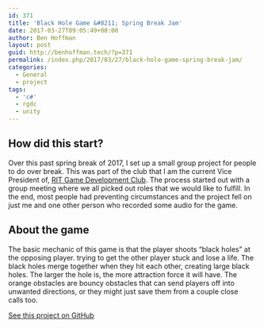 ```yaml
---
id: 371
title: 'Black Hole Game &#8211; Spring Break Jam'
date: 2017-03-27T09:05:49+00:00
author: Ben Hoffman
layout: post
guid: http://benhoffman.tech/?p=371
permalink: /index.php/2017/03/27/black-hole-game-spring-break-jam/
categories:
  - General
  - project
tags:
  - 'c#'
  - rgdc
  - unity
---
```

<div class="jetpack-video-wrapper">
  <span class="embed-youtube" style="text-align:center; display: block;"></span>
</div>

## How did this start?

Over this past spring break of 2017, I set up a small group project for people to do over break. This was part of the club that I am the current Vice President of, <a href="https://github.com/RITGameDev" target="_blank">RIT Game Development Club</a>. The process started out with a group meeting where we all picked out roles that we would like to fulfill. In the end, most people had preventing circumstances and the project fell on just me and one other person who recorded some audio for the game.

## About the game

The basic mechanic of this game is that the player shoots &#8220;black holes&#8221; at the opposing player. trying to get the other player stuck and lose a life. The black holes merge together when they hit each other, creating large black holes. The larger the hole is, the more attraction force it will have. The orange obstacles are bouncy obstacles that can send players off into unwanted directions, or they might just save them from a couple close calls too.

<a href="https://github.com/RITGameDev/BlackHoleGame" target="_blank">See this project on GitHub</a>

&nbsp;